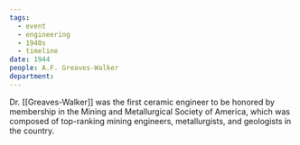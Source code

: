 ```yaml
---
tags:
  - event
  - engineering
  - 1940s
  - timeline
date: 1944
people: A.F. Greaves-Walker
department:
---
```

<span
	  class='ob-timelines' 
	  data-date='1944'
	  data-class='orange'> 
</span>
Dr. [[Greaves-Walker]] was the first ceramic engineer to be honored by membership in the Mining and Metallurgical Society of America, which was composed of top-ranking mining engineers, metallurgists, and geologists in the country.